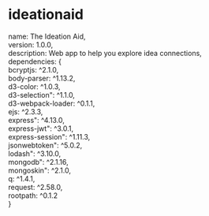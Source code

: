 # ideationaid

  name: The Ideation Aid,  
  version: 1.0.0,  
  description: Web app to help you explore idea connections,  
  dependencies: {  
    bcryptjs: ^2.1.0,  
    body-parser: ^1.13.2,  
    d3-color: ^1.0.3,  
    d3-selection": ^1.1.0,  
    d3-webpack-loader: ^0.1.1,  
    ejs: ^2.3.3,  
    express": ^4.13.0,  
    express-jwt": ^3.0.1,  
    express-session": ^1.11.3,  
    jsonwebtoken": ^5.0.2,  
    lodash": ^3.10.0,  
    mongodb": ^2.1.16,  
    mongoskin": ^2.1.0,  
    q: ^1.4.1,  
    request: ^2.58.0,  
    rootpath: ^0.1.2  
  }  
